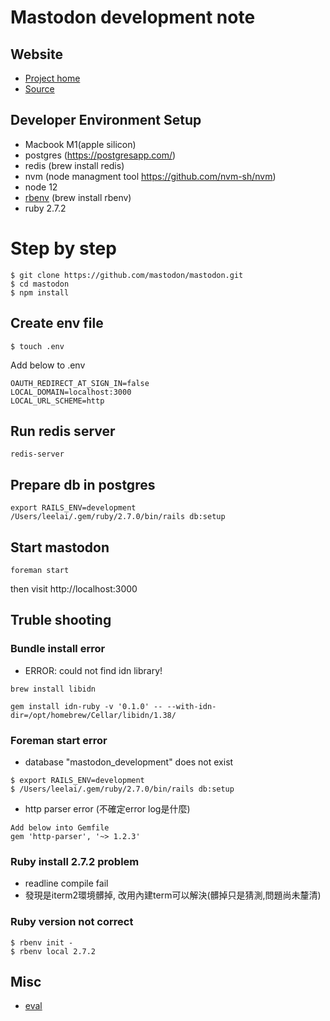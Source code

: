 # Mastodon development note

## Website
- [Project home](https://joinmastodon.org/)
- [Source](https://github.com/mastodon/mastodon)

## Developer Environment Setup

- Macbook M1(apple silicon)
- postgres (https://postgresapp.com/)
- redis (brew install redis)
- nvm (node managment tool https://github.com/nvm-sh/nvm)
- node 12
- [rbenv](https://github.com/rbenv/rbenv) (brew install rbenv)
- ruby 2.7.2
  
# Step by step

```
$ git clone https://github.com/mastodon/mastodon.git
$ cd mastodon
$ npm install
```

## Create env file

```
$ touch .env
```

Add below to .env
```
OAUTH_REDIRECT_AT_SIGN_IN=false
LOCAL_DOMAIN=localhost:3000
LOCAL_URL_SCHEME=http
```

## Run redis server

```
redis-server
```

## Prepare db in postgres

```
export RAILS_ENV=development
/Users/leelai/.gem/ruby/2.7.0/bin/rails db:setup
```


## Start mastodon

```
foreman start
```
then visit http://localhost:3000

## Truble shooting
### Bundle install error
- ERROR: could not find idn library!
```
brew install libidn

gem install idn-ruby -v '0.1.0' -- --with-idn-dir=/opt/homebrew/Cellar/libidn/1.38/
```

### Foreman start error

- database "mastodon_development" does not exist

```
$ export RAILS_ENV=development
$ /Users/leelai/.gem/ruby/2.7.0/bin/rails db:setup
```
- http parser error (不確定error log是什麼)

```
Add below into Gemfile
gem 'http-parser', '~> 1.2.3'
```

### Ruby install 2.7.2 problem

- readline compile fail
- 發現是iterm2環境髒掉, 改用內建term可以解決(髒掉只是猜測,問題尚未釐清)

### Ruby version not correct

```
$ rbenv init -
$ rbenv local 2.7.2 
```

## Misc

- [eval](https://unix.stackexchange.com/questions/23111/what-is-the-eval-command-in-bash)